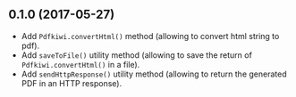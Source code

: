 ## 0.1.0 (2017-05-27)
- Add `Pdfkiwi.convertHtml()` method (allowing to convert html string to pdf).
- Add `saveToFile()` utility method (allowing to save the return of `Pdfkiwi.convertHtml()` in a file).
- Add `sendHttpResponse()` utility method (allowing to return the generated PDF in an HTTP response).
